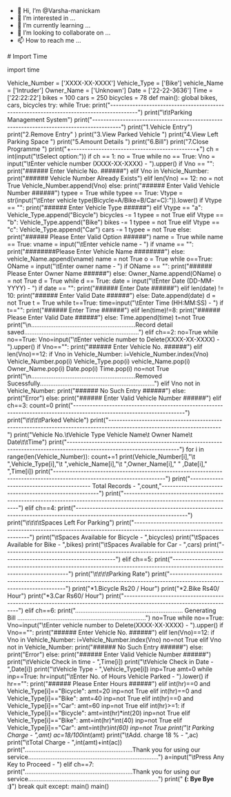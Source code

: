 - 👋 Hi, I’m @Varsha-manickam
- 👀 I’m interested in ...
- 🌱 I’m currently learning ...
- 💞️ I’m looking to collaborate on ...
- 📫 How to reach me ...

<!---
Varsha-manickam/Varsha-manickam is a ✨ special ✨ repository because its `README.md` (this file) appears on your GitHub profile.
You can click the Preview link to take a look at your changes.
---># Import Time
import time

Vehicle_Number = ['XXXX-XX-XXXX']
Vehicle_Type = ['Bike']
vehicle_Name = ['Intruder']
Owner_Name = ['Unknown'] 
Date = ['22-22-3636']
Time = ['22:22:22']
bikes = 100
cars = 250
bicycles = 78
def main():
    global bikes, cars, bicycles
    try:
        while True:
            print("----------------------------------------------------------------------------------------")
            print("\t\tParking Management System")
            print("----------------------------------------------------------------------------------------")
            print("1.Vehicle Entry")
            print("2.Remove Entry" )
            print("3.View Parked Vehicle ")
            print("4.View Left Parking Space ")
            print("5.Amount Details ")
            print("6.Bill")
            print("7.Close Programme ")
            print("+---------------------------------------------+")
            ch = int(input("\tSelect option:"))
            if ch == 1:
                no = True
                while no == True:
                    Vno = input("\tEnter vehicle number (XXXX-XX-XXXX) - ").upper()
                    if Vno == "":
                        print("###### Enter Vehicle No. ######")
                    elif Vno in Vehicle_Number:
                        print("###### Vehicle Number Already Exists")
                    elif len(Vno) == 12:
                        no = not True
                        Vehicle_Number.append(Vno)
                    else:
                        print("###### Enter Valid Vehicle Number ######")
                typee = True
                while typee == True:
                    Vtype = str(input("\tEnter vehicle type(Bicycle=A/Bike=B/Car=C):")).lower()
                    if Vtype == "":
                        print("###### Enter Vehicle Type ######")
                    elif Vtype == "a":
                        Vehicle_Type.append("Bicycle")
                        bicycles -= 1
                        typee = not True
                    elif Vtype == "b":
                        Vehicle_Type.append("Bike")
                        bikes -= 1
                        typee = not True
                    elif Vtype == "c":
                        Vehicle_Type.append("Car")
                        cars -= 1
                        typee = not True
                    else:
                        print("###### Please Enter Valid Option ######")
                name = True
                while name == True:
                    vname = input("\tEnter vehicle name - ")
                    if vname == "":
                        print("########Please Enter Vehicle Name ########")
                    else:
                        vehicle_Name.append(vname)
                        name = not True
                o = True
                while o==True:
                    OName = input("\tEnter owner name - ")
                    if OName == "":
                        print("###### Please Enter Owner Name ######")
                    else:
                        Owner_Name.append(OName)
                        o = not True
                d = True
                while d == True:
                    date = input("\tEnter Date (DD-MM-YYYY) - ")
                    if date == "":
                        print("###### Enter Date ######")
                    elif len(date) != 10:
                        print("###### Enter Valid Date ######")
                    else:
                        Date.append(date)
                        d = not True
                t = True
                while t==True:
                    time=input("\tEnter Time (HH:MM:SS) - ")
                    if t=="":
                        print("###### Enter Time ######")
                    elif len(time)!=8:
                        print("###### Please Enter Valid Date ######")
                    else:
                        Time.append(time)
                        t=not True
                print("\n............................................................Record detail saved..................................................................")
            elif ch==2:
                no=True
                while no==True:
                    Vno=input("\tEnter vehicle number to Delete(XXXX-XX-XXXX) - ").upper()
                    if Vno=="":
                        print("###### Enter Vehicle No. ######")
                    elif len(Vno)==12:
                        if Vno in Vehicle_Number:
                            i=Vehicle_Number.index(Vno)
                            Vehicle_Number.pop(i)
                            Vehicle_Type.pop(i)
                            vehicle_Name.pop(i)
                            Owner_Name.pop(i)
                            Date.pop(i)
                            Time.pop(i)
                            no=not True
                            print("\n............................................................Removed Sucessfully..................................................................")
                        elif Vno not in Vehicle_Number:
                            print("###### No Such Entry ######")
                        else:
                            print("Error")
                    else:
                        print("###### Enter Valid Vehicle Number ######")
            elif ch==3:
                count=0
                print("----------------------------------------------------------------------------------------------------------------------")
                print("\t\t\t\tParked Vehicle")
                print("----------------------------------------------------------------------------------------------------------------------")
                print("Vehicle No.\tVehicle Type        Vehicle Name\t       Owner Name\t     Date\t\tTime")
                print("----------------------------------------------------------------------------------------------------------------------")
                for i in range(len(Vehicle_Number)):
                    count+=1
                    print(Vehicle_Number[i],"\t  ",Vehicle_Type[i],"\t            ",vehicle_Name[i],"\t       ",Owner_Name[i],"      " ,Date[i],"          ",Time[i])
                print("----------------------------------------------------------------------------------------------------------------------")
                print("------------------------------------------ Total Records - ",count,"-------------------------------------------------------")
                print("----------------------------------------------------------------------------------------------------------------------")
            elif ch==4:
                print("----------------------------------------------------------------------------------------------------------------------")
                print("\t\t\t\tSpaces Left For Parking")
                print("----------------------------------------------------------------------------------------------------------------------")
                print("\tSpaces Available for Bicycle - ",bicycles)
                print("\tSpaces Available for Bike - ",bikes)
                print("\tSpaces Available for Car - ",cars)
                print("----------------------------------------------------------------------------------------------------------------------")
            elif ch==5:
                print("----------------------------------------------------------------------------------------------------------------------")
                print("\t\t\t\tParking Rate")
                print("----------------------------------------------------------------------------------------------------------------------")
                print("*1.Bicycle      Rs20 / Hour")
                print("*2.Bike         Rs40/ Hour")
                print("*3.Car          Rs60/ Hour")
                print("----------------------------------------------------------------------------------------------------------------------")
            elif ch==6:
                print(".............................................................. Generating Bill ..........................................................................")
                no=True
                while no==True:
                    Vno=input("\tEnter vehicle number to Delete(XXXX-XX-XXXX) - ").upper()
                    if Vno=="":
                        print("###### Enter Vehicle No. ######")
                    elif len(Vno)==12:
                        if Vno in Vehicle_Number:
                            i=Vehicle_Number.index(Vno)
                            no=not True
                        elif Vno not in Vehicle_Number:
                            print("###### No Such Entry ######")
                        else:
                            print("Error")
                    else:
                        print("###### Enter Valid Vehicle Number ######")
                print("\tVehicle Check in time - ",Time[i])
                print("\tVehicle Check in Date - ",Date[i])
                print("\tVehicle Type - ",Vehicle_Type[i])
                inp=True
                amt=0
                while inp==True:
                    hr=input("\tEnter No. of Hours Vehicle Parked - ").lower()
                    if hr=="":
                        print("###### Please Enter Hours ######")
                    elif int(hr)==0 and Vehicle_Type[i]=="Bicycle":
                        amt=20
                        inp=not True
                    elif int(hr)==0 and Vehicle_Type[i]=="Bike":
                        amt=40
                        inp=not True
                    elif int(hr)==0 and Vehicle_Type[i]=="Car":
                        amt=60
                        inp=not True
                    elif int(hr)>=1:
                        if Vehicle_Type[i]=="Bicycle":
                            amt=int(hr)*int(20)
                            inp=not True
                        elif Vehicle_Type[i]=="Bike":
                            amt=int(hr)*int(40)
                            inp=not True
                        elif Vehicle_Type[i]=="Car":
                            amt=int(hr)*int(60)
                            inp=not True
                print("\t Parking Charge - ",amt)
                ac=18/100*int(amt)
                print("\tAdd. charge 18 % - ",ac)
                print("\tTotal Charge - ",int(amt)+int(ac))
                print("..............................................................Thank you for using our service...........................................................................")
                a=input("\tPress Any Key to Proceed - ")
            elif ch==7:
                print("..............................................................Thank you for using our service...........................................................................")
                print("                                     **********(: Bye Bye :)**********")
                break
                quit
    except:
        main()
main()
